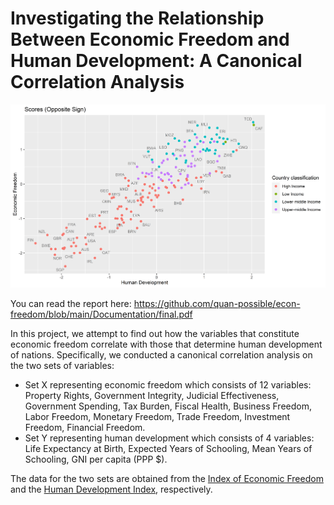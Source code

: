 # Investigating the Relationship Between Economic Freedom and Human Development: A Canonical Correlation Analysis

![Country scores](./Documentation/scores.png)

You can read the report here: <https://github.com/quan-possible/econ-freedom/blob/main/Documentation/final.pdf>

In this project, we attempt to find out how the variables that constitute economic freedom correlate with those that determine human development of nations. Specifically, we conducted a canonical correlation analysis on the two sets of variables:

* Set X representing economic freedom which consists of 12 variables: Property Rights, Government Integrity, Judicial Effectiveness, Government Spending, Tax Burden, Fiscal Health, Business Freedom, Labor Freedom, Monetary Freedom, Trade Freedom, Investment Freedom, Financial Freedom.
* Set Y representing human development which consists of 4 variables: Life Expectancy at Birth, Expected Years of Schooling, Mean Years of Schooling, GNI per capita (PPP $).

The data for the two sets are obtained from the [Index of Economic Freedom](https://www.heritage.org/index/) and the [Human Development Index](http://hdr.undp.org/en/content/human-development-index-hdi), respectively.

